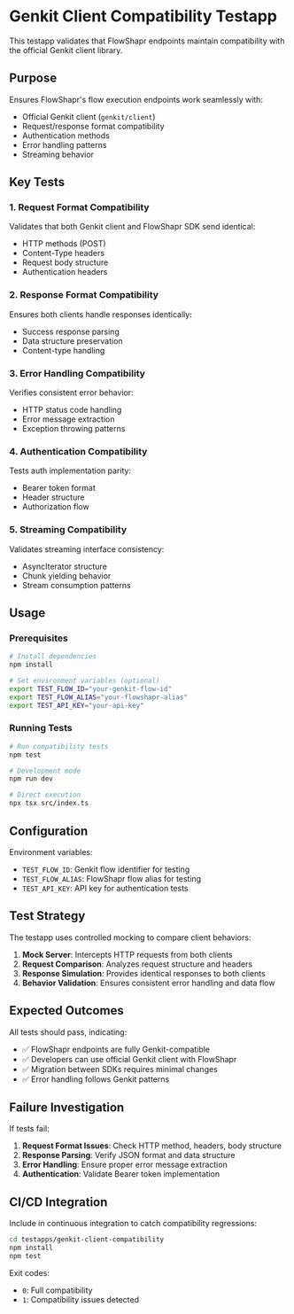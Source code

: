 # Genkit Client Compatibility Testapp

This testapp validates that FlowShapr endpoints maintain compatibility with the official Genkit client library.

## Purpose

Ensures FlowShapr's flow execution endpoints work seamlessly with:
- Official Genkit client (`genkit/client`)
- Request/response format compatibility
- Authentication methods
- Error handling patterns
- Streaming behavior

## Key Tests

### 1. Request Format Compatibility
Validates that both Genkit client and FlowShapr SDK send identical:
- HTTP methods (POST)
- Content-Type headers
- Request body structure
- Authentication headers

### 2. Response Format Compatibility
Ensures both clients handle responses identically:
- Success response parsing
- Data structure preservation
- Content-type handling

### 3. Error Handling Compatibility
Verifies consistent error behavior:
- HTTP status code handling
- Error message extraction
- Exception throwing patterns

### 4. Authentication Compatibility
Tests auth implementation parity:
- Bearer token format
- Header structure
- Authorization flow

### 5. Streaming Compatibility
Validates streaming interface consistency:
- AsyncIterator structure
- Chunk yielding behavior
- Stream consumption patterns

## Usage

### Prerequisites

```bash
# Install dependencies
npm install

# Set environment variables (optional)
export TEST_FLOW_ID="your-genkit-flow-id"
export TEST_FLOW_ALIAS="your-flowshapr-alias"
export TEST_API_KEY="your-api-key"
```

### Running Tests

```bash
# Run compatibility tests
npm test

# Development mode
npm run dev

# Direct execution
npx tsx src/index.ts
```

## Configuration

Environment variables:
- `TEST_FLOW_ID`: Genkit flow identifier for testing
- `TEST_FLOW_ALIAS`: FlowShapr flow alias for testing
- `TEST_API_KEY`: API key for authentication tests

## Test Strategy

The testapp uses controlled mocking to compare client behaviors:

1. **Mock Server**: Intercepts HTTP requests from both clients
2. **Request Comparison**: Analyzes request structure and headers
3. **Response Simulation**: Provides identical responses to both clients
4. **Behavior Validation**: Ensures consistent error handling and data flow

## Expected Outcomes

All tests should pass, indicating:
- ✅ FlowShapr endpoints are fully Genkit-compatible
- ✅ Developers can use official Genkit client with FlowShapr
- ✅ Migration between SDKs requires minimal changes
- ✅ Error handling follows Genkit patterns

## Failure Investigation

If tests fail:

1. **Request Format Issues**: Check HTTP method, headers, body structure
2. **Response Parsing**: Verify JSON format and data structure
3. **Error Handling**: Ensure proper error message extraction
4. **Authentication**: Validate Bearer token implementation

## CI/CD Integration

Include in continuous integration to catch compatibility regressions:

```bash
cd testapps/genkit-client-compatibility
npm install
npm test
```

Exit codes:
- `0`: Full compatibility
- `1`: Compatibility issues detected